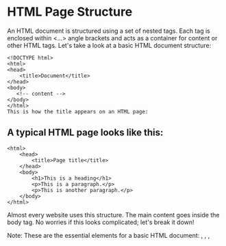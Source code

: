 # HTML Page Structure
An HTML document is structured using a set of nested tags. Each tag is enclosed within <…> angle brackets and acts as a container for content or other HTML tags. Let's take a look at a basic HTML document structure:

```
<!DOCTYPE html>
<html>
<head>
    <title>Document</title>
</head>
<body>
   <!-- content -->
</body>
</html>
This is how the title appears on an HTML page:
```

## A typical HTML page looks like this:

```
<html>
    <head>
        <title>Page title</title>
    </head>
    <body>
        <h1>This is a heading</h1>
        <p>This is a paragraph.</p>
        <p>This is another paragraph.</p>
    </body>
</html>
```

Almost every website uses this structure. The main content goes inside the body tag. No worries if this looks complicated; let's break it down!

Note: These are the essential elements for a basic HTML document: <!DOCTYPE html>, <html>, <head>, <title>, </head>, <body>, </body>, </html>

## DOCTYPE Declaration
```<!DOCTYPE html>```
The <!DOCTYPE html> declaration informs the web browser about the HTML version being used. The latest version is HTML5. But if this changes in the future (maybe 10 years down the line), the doctype declaration will be helpful!

## HTML Root Element
```<html>```
The <html> tag is the root element that encapsulates all the content on the page.

```</html>```
The </html> tag marks the end of the <html> section.

## Head Section
```<head>```
The <head> tag contains metadata and links to external resources like CSS and JavaScript files.

```</head>```
The </head> tag marks the end of the <head> section.

## Title Tag
```<title>Document</title>```
The <title> tag sets the title of the web page, which is displayed in the browser's title bar or tab.

## Body Tag
```<body>```
The <body> tag contains the visible content of the web page. This is where text, images, and other elements go.

```</body>```
The </body> tag marks the end of the visible content of the web page.

Every HTML page should include at least these essential elements to define the basic layout. In upcoming tutorials, we'll dive deeper into the fascinating world of HTML.

## Summary
The <!DOCTYPE html> tag specifies that the document is an HTML5 document.
The <html lang="en"> tag defines the document to be in English.
The <head> section contains metadata and the title of the webpage, which appears in the browser's title bar.
The <body> section contains the content that will be displayed on the webpage.
The h1 and p are two types of tags. We will learn about more tags in the later section
Visualization of an HTML Document:
The following image provides a visual representation of the HTML structure:

![cwh tutorial image](html-tag-structure-image.png)

How This Content Appears in a Web Browser:
Consider this html code:

```
<!DOCTYPE html>
<html>
<head>
    <title>Document</title>
</head>
<body>
    <h1> This is a heading</h1>
    <p>This is a paragraph</p>
</body>
</html>
```

Below is an image showing how this HTML document will be rendered in a web browser:

![cwh tutorial image](html-headings.png)

In the browser, the title bar will display the content from the <head> section, specifically the <title> tag. The main area of the browser window (usually a white background) will display the content inside the <body> tag.

In the upcoming sections, we will learn about html tags and elements. 
